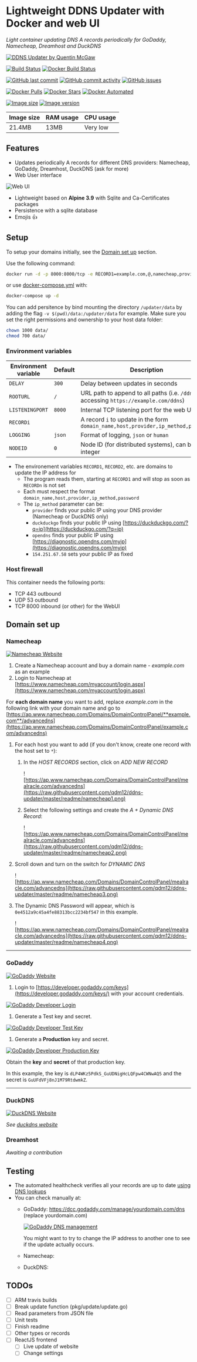 # Lightweight DDNS Updater with Docker and web UI

*Light container updating DNS A records periodically for GoDaddy, Namecheap, Dreamhost and DuckDNS*

[![DDNS Updater by Quentin McGaw](https://github.com/qdm12/ddns-updater/raw/master/readme/title.png)](https://hub.docker.com/r/qmcgaw/ddns-updater)

[![Build Status](https://travis-ci.org/qdm12/ddns-updater.svg?branch=master)](https://travis-ci.org/qdm12/ddns-updater)
[![Docker Build Status](https://img.shields.io/docker/build/qmcgaw/ddns-updater.svg)](https://hub.docker.com/r/qmcgaw/ddns-updater)

[![GitHub last commit](https://img.shields.io/github/last-commit/qdm12/ddns-updater.svg)](https://github.com/qdm12/ddns-updater/issues)
[![GitHub commit activity](https://img.shields.io/github/commit-activity/y/qdm12/ddns-updater.svg)](https://github.com/qdm12/ddns-updater/issues)
[![GitHub issues](https://img.shields.io/github/issues/qdm12/ddns-updater.svg)](https://github.com/qdm12/ddns-updater/issues)

[![Docker Pulls](https://img.shields.io/docker/pulls/qmcgaw/ddns-updater.svg)](https://hub.docker.com/r/qmcgaw/ddns-updater)
[![Docker Stars](https://img.shields.io/docker/stars/qmcgaw/ddns-updater.svg)](https://hub.docker.com/r/qmcgaw/ddns-updater)
[![Docker Automated](https://img.shields.io/docker/automated/qmcgaw/ddns-updater.svg)](https://hub.docker.com/r/qmcgaw/ddns-updater)

[![Image size](https://images.microbadger.com/badges/image/qmcgaw/ddns-updater.svg)](https://microbadger.com/images/qmcgaw/ddns-updater)
[![Image version](https://images.microbadger.com/badges/version/qmcgaw/ddns-updater.svg)](https://microbadger.com/images/qmcgaw/ddns-updater)

| Image size | RAM usage | CPU usage |
| --- | --- | --- |
| 21.4MB | 13MB | Very low |

## Features

- Updates periodically A records for different DNS providers: Namecheap, GoDaddy, Dreamhost, DuckDNS (ask for more)
- Web User interface

![Web UI](https://raw.githubusercontent.com/qdm12/ddns-updater/master/readme/webui.png)

- Lightweight based on **Alpine 3.9** with Sqlite and Ca-Certificates packages
- Persistence with a sqlite database
- Emojis :+1:

## Setup

To setup your domains initially, see the [Domain set up](#domain-set-up) section.

Use the following command:

```bash
docker run -d -p 8000:8000/tcp -e RECORD1=example.com,@,namecheap,provider,0e4512a9c45a4fe88313bcc2234bf547 qmcgaw/ddns-updater
```

or use [docker-compose.yml](https://github.com/qdm12/ddns-updater/blob/master/docker-compose.yml) with:

```bash
docker-compose up -d
```

You can add persitence by bind mounting the directory `/updater/data` by adding the flag `-v $(pwd)/data:/updater/data` for example. Make sure you set the right permissions and ownership to your host data folder:

```bash
chown 1000 data/
chmod 700 data/
```

### Environment variables

| Environment variable | Default | Description |
| --- | --- | --- |
| `DELAY` | `300` | Delay between updates in seconds |
| `ROOTURL` | `/` | URL path to append to all paths (i.e. `/ddns` for accessing `https://example.com/ddns`) |
| `LISTENINGPORT` | `8000` | Internal TCP listening port for the web UI |
| `RECORDi` | | A record `i` to update in the form `domain_name,host,provider,ip_method,password` |
| `LOGGING` | `json` | Format of logging, `json` or `human` |
| `NODEID` | `0` | Node ID (for distributed systems), can be any integer |

- The environement variables `RECORD1`, `RECORD2`, etc. are domains to update the IP address for
    - The program reads them, starting at `RECORD1` and will stop as soon as `RECORDn` is not set
    - Each must respect the format `domain_name,host,provider,ip_method,password`
    - The `ip_method` parameter can be:
        - `provider` finds your public IP using your DNS provider (Namecheap or DuckDNS only)
        - `duckduckgo` finds your public IP using [https://duckduckgo.com/?q=ip](https://duckduckgo.com/?q=ip)
        - `opendns` finds your public IP using [https://diagnostic.opendns.com/myip](https://diagnostic.opendns.com/myip)
        - `154.251.67.58` sets your public IP as fixed

### Host firewall

This container needs the following ports:

- TCP 443 outbound
- UDP 53 outbound
- TCP 8000 inbound (or other) for the WebUI

## Domain set up

### Namecheap

[![Namecheap Website](https://github.com/qdm12/ddns-updater/raw/master/readme/namecheap.png)](https://www.namecheap.com)

1. Create a Namecheap account and buy a domain name - *example.com* as an example
1. Login to Namecheap at [https://www.namecheap.com/myaccount/login.aspx](https://www.namecheap.com/myaccount/login.aspx)

For **each domain name** you want to add, replace *example.com* in the following link with your domain name and go to [https://ap.www.namecheap.com/Domains/DomainControlPanel/**example.com**/advancedns](https://ap.www.namecheap.com/Domains/DomainControlPanel/example.com/advancedns)

1. For each host you want to add (if you don't know, create one record with the host set to `*`):
    1. In the *HOST RECORDS* section, click on *ADD NEW RECORD*

        ![https://ap.www.namecheap.com/Domains/DomainControlPanel/mealracle.com/advancedns](https://raw.githubusercontent.com/qdm12/ddns-updater/master/readme/namecheap1.png)

    1. Select the following settings and create the *A + Dynamic DNS Record*:

        ![https://ap.www.namecheap.com/Domains/DomainControlPanel/mealracle.com/advancedns](https://raw.githubusercontent.com/qdm12/ddns-updater/master/readme/namecheap2.png)

1. Scroll down and turn on the switch for *DYNAMIC DNS*

    ![https://ap.www.namecheap.com/Domains/DomainControlPanel/mealracle.com/advancedns](https://raw.githubusercontent.com/qdm12/ddns-updater/master/readme/namecheap3.png)

1. The Dynamic DNS Password will appear, which is `0e4512a9c45a4fe88313bcc2234bf547` in this example.

    ![https://ap.www.namecheap.com/Domains/DomainControlPanel/mealracle.com/advancedns](https://raw.githubusercontent.com/qdm12/ddns-updater/master/readme/namecheap4.png)

***

### GoDaddy

[![GoDaddy Website](https://github.com/qdm12/ddns-updater/raw/master/readme/godaddy.png)](https://godaddy.com)

1. Login to [https://developer.godaddy.com/keys](https://developer.godaddy.com/keys/) with your account credentials.

[![GoDaddy Developer Login](https://github.com/qdm12/ddns-updater/raw/master/readme/godaddy1.gif)](https://developer.godaddy.com/keys)

1. Generate a Test key and secret.

[![GoDaddy Developer Test Key](https://github.com/qdm12/ddns-updater/raw/master/readme/godaddy2.gif)](https://developer.godaddy.com/keys)

1. Generate a **Production** key and secret.

[![GoDaddy Developer Production Key](https://github.com/qdm12/ddns-updater/raw/master/readme/godaddy3.gif)](https://developer.godaddy.com/keys)

Obtain the **key** and **secret** of that production key.

In this example, the key is `dLP4WKz5PdkS_GuUDNigHcLQFpw4CWNwAQ5` and the secret is `GuUFdVFj8nJ1M79RtdwmkZ`.

***

### DuckDNS

[![DuckDNS Website](https://github.com/qdm12/ddns-updater/raw/master/readme/duckdns.png)](https://duckdns.org)

*See [duckdns website](https://duckdns.org)*

### Dreamhost

*Awaiting a contribution*

## Testing

- The automated healthcheck verifies all your records are up to date [using DNS lookups](https://github.com/qdm12/ddns-updater/blob/master/healthcheck/main.go)
- You can check manually at:
  - GoDaddy: https://dcc.godaddy.com/manage/yourdomain.com/dns (replace yourdomain.com)

    [![GoDaddy DNS management](https://github.com/qdm12/ddns-updater/raw/master/readme/godaddydnsmanagement.png)](https://dcc.godaddy.com/manage/)

    You might want to try to change the IP address to another one to see if the update actually occurs.
  - Namecheap:
  - DuckDNS:

## TODOs

- [ ] ARM travis builds
- [ ] Break update function (pkg/update/update.go)
- [ ] Read parameters from JSON file
- [ ] Unit tests
- [ ] Finish readme
- [ ] Other types or records
- [ ] ReactJS frontend
    - [ ] Live update of website
    - [ ] Change settings